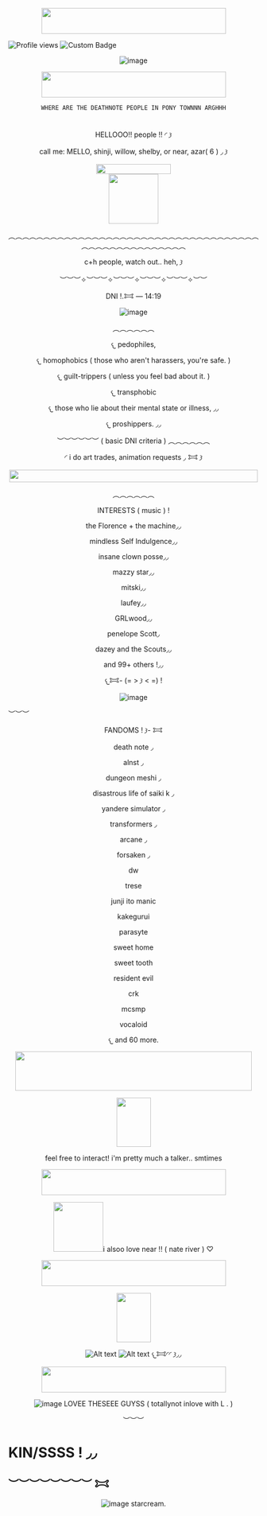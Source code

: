 <p align= center
  <a href="https://www.glitter-graphics.com"><img src="http://dl7.glitter-graphics.net/pub/439/439857hze1vgnqaz.gif" width=371 height=52 border=0></a><br><a href="https://www.glitter-graphics.com" target=_blank></a>

![Profile views](https://komarev.com/ghpvc/?username=yourusername&label=^v^&color=d5e3e1)
![Custom Badge](https://img.shields.io/badge/𐂯—𐦯-mello.-white?style=for-the-badge&logo=github)

<p align=center

![image](7ee620bf9510b641383d03558454a9dc.jpg)

<p align=center
<a href="https://www.glitter-graphics.com"><img src="http://dl7.glitter-graphics.net/pub/439/439857hze1vgnqaz.gif" width=371 height=52 border=0></a><br><a href="https://www.glitter-graphics.com" target=_blank></a>

 <p align=center
   
     WHERE ARE THE DEATHNOTE PEOPLE IN PONY TOWNNN ARGHHH 

<p align=center
<a href="https://www.glitter-graphics.com"><img src="http://dl4.glitter-graphics.net/pub/1558/1558444onuibmblkw.gif" width=57 height=10 border=0></a>

<p align=center
  
  # HELLOOO!! people !! ◜ 𐦯

<p align=center
  
  ### call me: MELLO, shinji, willow, shelby, or near, azar( 6 ) ◞ 𐦯

<p align=center
  
<a href="https://www.glitter-graphics.com"><img src="http://dl4.glitter-graphics.net/pub/982/982524ya8e3mxenh.gif" width=150 height=20 border=0></a><br><a href="https://www.glitter-graphics.com" target=_blank></a> <a href="https://www.glitter-graphics.com"><img src="http://dl4.glitter-graphics.net/pub/1716/1716434rnwc1q59h9.png" width=100 height=100 border=0></a>

<p align=center

︵︵︵︵︵︵︵︵︵︵︵︵︵︵︵︵︵︵︵︵︵︵︵︵︵︵︵︵︵︵︵︵︵︵︵︵︵︵︵︵︵︵︵︵︵︵︵︵︵︵︵

<p align=center

   ## c+h people, watch out.. heh, 𐦯 

   <p align=center
     
︶︶︶✧︶︶︶✧︶︶︶✧︶︶︶✧︶︶︶✧︶︶

<p align=center

   ### DNI !.𐂯 — 14:19

<p align=center
   

![image](29d67a22d0ffcd7143b4f64959d568a2.jpg) 

<p align=center

︵︵︵︵︵︵

<p align=center

   ### 𐔌 pedophiles, 

<p align=center
   
   ### 𐔌 homophobics ( those who aren't harassers, you're safe. )

<p align=center
   
   ### 𐔌 guilt-trippers ( unless you feel bad about it. )

<p align=center
   
   ### 𐔌 transphobic

<p align=center
   
   ### 𐔌 those who lie about their mental state or illness, ◞◞

<p align=center
   
   ### 𐔌 proshippers. ◞◞

<p align=center
   
︶︶︶︶︶︶
   ( basic DNI criteria )
︵︵︵︵︵︵

<p align=center

   ### ◜ i do art trades, animation requests ◞ 𐂯 𐦯

<p align=center
   

<a href="https://www.glitter-graphics.com"><img src="http://dl.glitter-graphics.net/pub/989/989321gyey13hzit.gif" width=500 height=25 border=0></a><br><a href="https://www.glitter-graphics.com" target=_blank></a>

<p align=center

︵︵︵︵︵︵

<p align=center

   # INTERESTS ( music ) !

<p align=center
   
   ### the Florence + the machine◞◞

<p align=center
   
   ### mindless Self Indulgence◞◞

<p align=center
   
### insane clown posse◞◞

<p align=center

### mazzy star◞◞

<p align=center

### mitski◞◞

<p align=center

### laufey◞◞

<p align=center

### GRLwood◞◞

<p align=center

### penelope Scott◞

<p align=center

### dazey and the Scouts◞◞

<p align=center

### and 99+ others !◞◞

<p align=center

  𐔌𐂯- (= > 𐦯 < =) !

  <p align=center

![image](0cd9ffc8f1264ead5936a938dc93c5ca.jpg)
  
︶︶︶

<p align=center

# FANDOMS !  𐦯- 𐂯

<p align=center

### death note ◞

<p align=center

### alnst ◞

<p align=center

### dungeon meshi ◞

<p align=center

### disastrous life of saiki k ◞

<p align=center

### yandere simulator ◞

<p align=center

### transformers ◞

<p align=center

### arcane ◞

<p align=center

### forsaken ◞

<p align=center

### dw

<p align=center

### trese

<p align=center

### junji ito manic

<p align=center

### kakegurui

<p align=center

### parasyte

<p align=center

### sweet home

<p align=center

### sweet tooth

<p align=center

### resident evil

<p align=center

### crk

<p align=center

### mcsmp

<p align=center

### vocaloid

<p align=center

### 𐔌 and 60 more.

<p align=center

<a href="https://www.glitter-graphics.com"><img src="http://dl10.glitter-graphics.net/pub/628/628290gqhiis6k6p.gif" width=476 height=79 border=0></a><br><a href="https://www.glitter-graphics.com" target=_blank></a>

<p align=center

  <a href="https://www.glitter-graphics.com"><img src="http://dl4.glitter-graphics.net/pub/181/181954dvnve3v8yp.gif" width=69 height=99 border=0></a>
  
<p align=center 
  
  feel free to interact! i'm pretty much a talker.. smtimes 

<p align=center
  
<a href="https://www.glitter-graphics.com"><img src="http://dl7.glitter-graphics.net/pub/439/439857hze1vgnqaz.gif" width=371 height=52 border=0></a><br><a href="https://www.glitter-graphics.com" target=_blank></a>

<p align=center

<a href="https://www.glitter-graphics.com"><img src="http://dl10.glitter-graphics.net/pub/386/386880u6gyn8xk26.gif" width=100 height=100 border=0></a>i alsoo love near !! ( nate river ) ♡ 

<p align=center

<a href="https://www.glitter-graphics.com"><img src="http://dl7.glitter-graphics.net/pub/439/439857hze1vgnqaz.gif" width=371 height=52 border=0></a><br><a href="https://www.glitter-graphics.com" target=_blank></a>

<p align=center

<a href="https://www.glitter-graphics.com"><img src="http://dl4.glitter-graphics.net/pub/181/181954dvnve3v8yp.gif" width=69 height=99 border=0></a>

<p align=center

![Alt text](3e74571bb11aa7c13a38076291436196.gif) ![Alt text](3e74571bb11aa7c13a38076291436196.gif) 𐔌𐂯◜◜ 𐦯◞◞

<p align=center

<a href="https://www.glitter-graphics.com"><img src="http://dl7.glitter-graphics.net/pub/439/439857hze1vgnqaz.gif" width=371 height=52 border=0></a><br><a href="https://www.glitter-graphics.com" target=_blank></a>

<p align=center

![image](19e39784174d5618fb9a6e0a61ff27c4.jpg) LOVEE THESEEE GUYSS ( totallynot inlove with L . )

<p align=center

# ︶︶︶
# KIN/SSSS ! ◞◞
## ︶︶︶︶︶︶︶︶ 𐂯

<p align=center

![image](pw7qmv.jpg) starcream.

